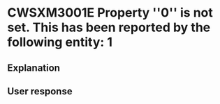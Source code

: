 # CWSXM3001E Property ''0'' is not set. This has been reported by the following entity: 1

## Explanation

## User response